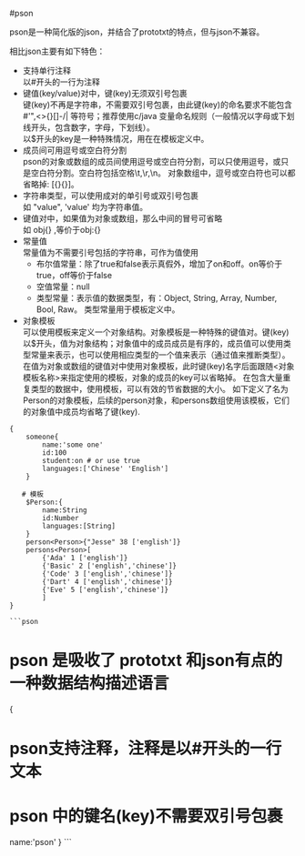 #pson

pson是一种简化版的json，并结合了prototxt的特点，但与json不兼容。

相比json主要有如下特色：
- 支持单行注释    
    以#开头的一行为注释
- 键值(key/value)对中，键(key)无须双引号包裹   
    键(key)不再是字符串，不需要双引号包裹，由此键(key)的命名要求不能包含#'",<>{}[]-\/| 等符号；推荐使用c/java 变量命名规则（一般情况以字母或下划线开头，包含数字，字母，下划线）。   
    以$开头的key是一种特殊情况，用在在模板定义中。
- 成员间可用逗号或空白符分割    
    pson的对象或数组的成员间使用逗号或空白符分割，可以只使用逗号，或只是空白符分割。空白符包括空格\t,\r,\n。
    对象数组中，逗号或空白符也可以都省略掉: [{}{}]。
- 字符串类型，可以使用成对的单引号或双引号包裹      
    如 "value", 'value' 均为字符串值。 
- 键值对中，如果值为对象或数组，那么中间的冒号可省略    
    如 obj{} ,等价于obj:{}
- 常量值    
    常量值为不需要引号包括的字符串，可作为值使用
    + 布尔值常量：除了true和false表示真假外，增加了on和off。on等价于true，off等价于false   
    + 空值常量：null   
    + 类型常量：表示值的数据类型，有：Object, String, Array, Number, Bool, Raw。  类型常量用于模板定义中。   
- 对象模板   
    可以使用模板来定义一个对象结构。对象模板是一种特殊的键值对。键(key)以$开头，值为对象结构；对象值中的成员成员是有序的，成员值可以使用类型常量来表示，也可以使用相应类型的一个值来表示（通过值来推断类型）。
    在值为对象或数组的键值对中使用对象模板，此时键(key)名字后面跟随<对象模板名称>来指定使用的模板，对象的成员的key可以省略掉。
    在包含大量重复类型的数据中，使用模板，可以有效的节省数据的大小。
    如下定义了名为Person的对象模板，后续的person对象，和persons数组使用该模板，它们的对象值中成员均省略了键(key).
```
{
    someone{
        name:'some one'
        id:100
        student:on # or use true
        languages:['Chinese' 'English']
    }

   # 模板
    $Person:{
        name:String
        id:Number
        languages:[String]
    }
    person<Person>{"Jesse" 38 ['english']}
    persons<Person>[
        {'Ada' 1 ['english']}
        {'Basic' 2 ['english','chinese']}
        {'Code' 3 ['english','chinese']}
        {'Dart' 4 ['english','chinese']}
        {'Eve' 5 ['english','chinese']}
        ]
}        
```

    ```pson
# pson 是吸收了 prototxt 和json有点的一种数据结构描述语言
{
# pson支持注释，注释是以#开头的一行文本
# pson 中的键名(key)不需要双引号包裹
  name:'pson'
}
    ```
    